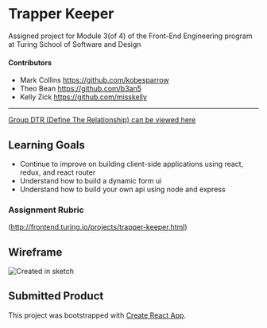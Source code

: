 # Trapper Keeper
Assigned project for Module 3(of 4) of the Front-End Engineering program at Turing School of Software and Design 
#### Contributors
+ Mark Collins https://github.com/kobesparrow
+ Theo Bean https://github.com/b3an5
+ Kelly Zick https://github.com/misskelly
****
[Group DTR (Define The Relationship) can be viewed here](https://gist.github.com/kobesparrow/f29d99498b748d1f2105260da9112153)

## Learning Goals
+ Continue to improve on building client-side applications using react, redux, and react router
+ Understand how to build a dynamic form ui
+ Understand how to build your own api using node and express

### Assignment Rubric
(http://frontend.turing.io/projects/trapper-keeper.html)
## Wireframe
![Created in sketch](src/images.wireframe.png)
## Submitted Product


This project was bootstrapped with [Create React App](https://github.com/facebook/create-react-app).
